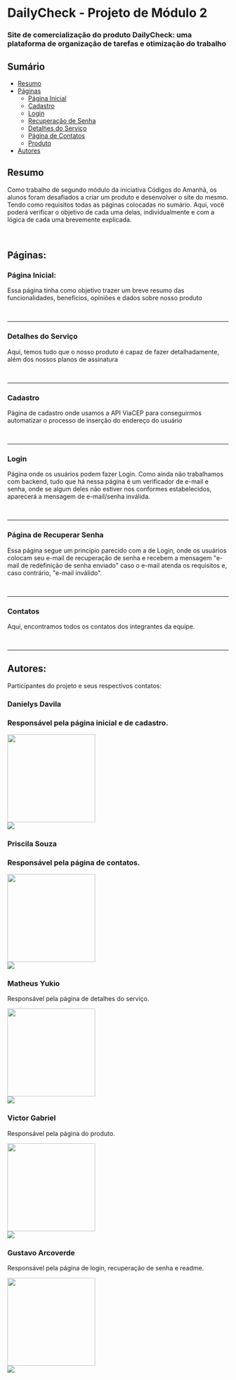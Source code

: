 # DailyCheck - Projeto de Módulo 2

### Site de comercialização do produto DailyCheck: uma plataforma de organização de tarefas e otimização do trabalho


## Sumário
<!--ts-->
 * [Resumo](#resumo)
 * [Páginas](#paginas)
    * [Página Inicial]()
    * [Cadastro]()
    * [Login]()
    * [Recuperação de Senha]()
    * [Detalhes do Serviço]()
    * [Página de Contatos]()
    * [Produto]()
 * [Autores]()
<!--te-->

<h2 id="resumo">Resumo</h2>

<p>Como trabalho de segundo módulo da iniciativa Códigos do Amanhã, os alunos foram desafiados a criar um produto e desenvolver o site do mesmo. Tendo como requisitos todas as páginas colocadas no sumário. Aqui, você poderá verificar o objetivo de cada uma delas, individualmente e com a lógica de cada uma brevemente explicada.</p>

<br>

<h2>Páginas:</h2>
<h3>Página Inicial:</h3>
<p>Essa página tinha como objetivo trazer um breve resumo das funcionalidades,  benefícios, opiniões e dados sobre nosso produto</p>
<img src="">
<img src="">

<hr>

<h3>Detalhes do Serviço</h3>
<p>Aqui, temos tudo que o nosso produto é capaz de fazer detalhadamente, além dos nossos planos de assinatura</p>
<img src="">
<img src="">

<hr>

<h3>Cadastro</h3>
<p>Página de cadastro onde usamos a API ViaCEP para conseguirmos automatizar o processo de inserção do endereço do usuário</p>
<img src="">
<img src="">

<hr>

<h3>Login</h3>
<p>Página onde os usuários podem fazer Login. Como ainda não trabalhamos com backend, tudo que há nessa página é um verificador de e-mail e senha, onde se algum deles não estiver nos conformes estabelecidos, aparecerá a mensagem de e-mail/senha inválida.</p>
<img src="">
<img src="">

<hr>

<h3>Página de Recuperar Senha</h3>
<p>Essa página segue um princípio parecido com a de Login, onde os usuários colocam seu e-mail de recuperação de senha e recebem a mensagem "e-mail de redefinição de senha enviado" caso o e-mail atenda os requisitos e, caso contrário, "e-mail inválido".</p>
<img src="">
<img src="">

<hr>

<h3>Contatos</h3>
<p>Aqui, encontramos todos os contatos dos integrantes da equipe.</p>
<img src="">
<img src="">

<hr>

<h2>Autores:</h2>
<p>Participantes do projeto e seus respectivos contatos:</p>

<h3>Danielys Davila<h3>
<p>Responsável pela página inicial e de cadastro.</p>
<img src="https://media.discordapp.net/attachments/490909335468245002/969340173815013467/1647380581333.jpg?width=670&height=670" width="200px" height="200px"><br>
<a href="https://www.linkedin.com/in/danielys-davila/" target="_blank"><img src="https://img.shields.io/badge/LinkedIn-0077B5?style=for-the-badge&logo=linkedin&logoColor=white" target="_blank"></a>

<h3>Priscila Souza<h3>
<p>Responsável pela página de contatos.</p>
<img src="https://media.discordapp.net/attachments/490909335468245002/969340173148114944/1641404274670.jpg?width=670&height=670" width="200px" height="200px"><br>
<a href="https://www.linkedin.com/in/priscila-souza-dev/" target="_blank"><img src="https://img.shields.io/badge/LinkedIn-0077B5?style=for-the-badge&logo=linkedin&logoColor=white" target="_blank"></a>

<h3>Matheus Yukio</h3>
<p>Responsável pela página de detalhes do serviço.</p>
<img src="https://media.discordapp.net/attachments/490909335468245002/969340172879691836/1636475546105.jpg?width=670&height=670" width="200px" height="200px"><br>
<a href="https://www.linkedin.com/in/matheushocihara/" target="_blank"><img src="https://img.shields.io/badge/LinkedIn-0077B5?style=for-the-badge&logo=linkedin&logoColor=white" target="_blank"></a>

<h3>Victor Gabriel</h3>
<p>Responsável pela página do produto.</p>
<img src="https://media.discordapp.net/attachments/490909335468245002/969340172569280612/1551114448609.jpg" width="200px" height="200px"><br>
<a href="https://www.linkedin.com/in/victor-gabriel-camargo-guedes-9a803a180/" target="_blank"><img src="https://img.shields.io/badge/LinkedIn-0077B5?style=for-the-badge&logo=linkedin&logoColor=white" target="_blank"></a>

<h3>Gustavo Arcoverde</h3>
<p>Responsável pela página de login, recuperação de senha e readme.</p>
<img src="https://media.discordapp.net/attachments/490909335468245002/969340173433335928/1645490372043.jpg" width="200px" height="200px"><br>
<a href="https://www.linkedin.com/in/gustavo-arcoverde/" target="_blank"><img src="https://img.shields.io/badge/LinkedIn-0077B5?style=for-the-badge&logo=linkedin&logoColor=white" target="_blank"></a>